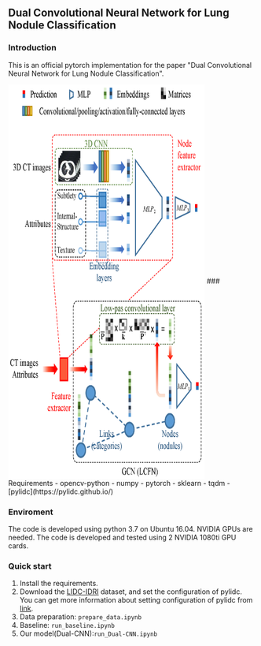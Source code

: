 ## Dual Convolutional Neural Network for Lung Nodule Classification

### Introduction
This is an official pytorch implementation for the paper "Dual Convolutional Neural Network for Lung Nodule Classification".

<img src="DCNN.png" width = "400" height = "800" alt="图片名称" align=center />
### Requirements
- opencv-python 
- numpy
- pytorch
- sklearn
- tqdm 
- [pylidc](https://pylidc.github.io/)

### Enviroment
The code is developed using python 3.7 on Ubuntu 16.04. NVIDIA GPUs are needed. The code is developed and tested using 2 NVIDIA 1080ti GPU cards. 

### Quick start
1. Install the requirements.
2. Download the [LIDC-IDRI](https://wiki.cancerimagingarchive.net/display/Public/LIDC-IDRI) dataset, and set the configuration of  pylidc. You can get more information about setting configuration of pylidc from [link](https://pylidc.github.io/install.html).
3. Data preparation: `prepare_data.ipynb`
4. Baseline: `run_baseline.ipynb`
5. Our model(Dual-CNN):`run_Dual-CNN.ipynb`
